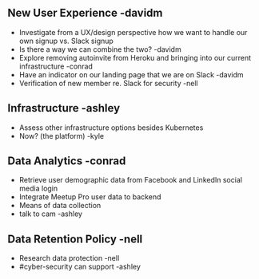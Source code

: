 ## New User Experience -davidm
* Investigate from a UX/design perspective how we want to handle our own signup vs. Slack signup
 * Is there a way we can combine the two? -davidm
 * Explore removing autoinvite from Heroku and bringing into our current infrastructure -conrad
 * Have an indicator on our landing page that we are on Slack -davidm
 * Verification of new member re. Slack for security -nell

## Infrastructure -ashley
* Assess other infrastructure options besides Kubernetes
 * Now? (the platform) -kyle

## Data Analytics -conrad
* Retrieve user demographic data from Facebook and LinkedIn social media login
* Integrate Meetup Pro user data to backend
* Means of data collection
 * talk to cam -ashley

## Data Retention Policy -nell
* Research data protection -nell
 * #cyber-security can support -ashley
